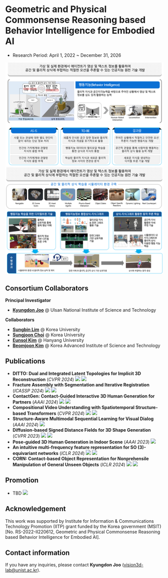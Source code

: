 # Geometric and Physical Commonsense Reasoning based Behavior Intelligence for Embodied AI 
- Research Period: April 1, 2022 ~ December 31, 2026

<img src="../src/Teaser1.png"/>
<img src="../src/Teaser2.png"/>

## Consortium Collaborators
**Principal Investigator**
- [**Kyungdon Joo**](https://unist.info/) @ Ulsan National Institute of Science and Technology

**Collaborators**
- [**Sungbin Lim**](https://www.sungbin-lim.net/) @ Korea University
- [**Sungjoon Choi**](https://sites.google.com/view/sungjoon-choi/home) @ Korea University
- [**Eunsol Kim**](http://hyumllab.hanyang.ac.kr/) @ Hanyang University
- [**Beomjoon Kim**](https://beomjoonkim.github.io/) @ Korea Advanced Institute of Science and Technology 


## Publications
- **DITTO: Dual and Integrated Latent Topologies for Implicit 3D Reconstruction** (*CVPR 2024*) <a href="https://arxiv.org/abs/2403.05005" target="_blank"><img src="https://img.shields.io/badge/link-blue"/></a> <a href="https://github.com/CommonSense-based-Behavior-Intelligence/ditto" target="_blank"><img src="https://img.shields.io/badge/code-gray"/></a>
- **Fracture Assembly with Segmentation and Iterative Registration** (*ICASSP 2024*) <a href="https://ieeexplore.ieee.org/abstract/document/10447659" target="_blank"><img src="https://img.shields.io/badge/link-blue"/></a> <a href="https://github.com/CommonSense-based-Behavior-Intelligence/FRASIER" target="_blank"><img src="https://img.shields.io/badge/code-gray"/></a> 
- **ContactGen: Contact-Guided Interactive 3D Human Generation for Partners** (*AAAI 2024*) <a href="https://arxiv.org/abs/2401.17212" target="_blank"><img src="https://img.shields.io/badge/link-blue"/></a> <a href="https://github.com/CommonSense-based-Behavior-Intelligence/ContactGen" target="_blank"><img src="https://img.shields.io/badge/code-gray"/></a>
- **Compositional Video Understanding with Spatiotemporal Structure-based Transformers** (*CVPR 2024*) <a href="https://openaccess.thecvf.com/content/CVPR2024/html/Yun_Compositional_Video_Understanding_with_Spatiotemporal_Structure-based_Transformers_CVPR_2024_paper.html" target="_blank"><img src="https://img.shields.io/badge/link-blue"/></a> <a href="https://github.com/CommonSense-based-Behavior-Intelligence/ST-GT" target="_blank"><img src="https://img.shields.io/badge/code-gray"/></a>
- **Structure-Aware Multimodal Sequential Learning for Visual Dialog** (*AAAI 2024*) <a href="https://ojs.aaai.org/index.php/AAAI/article/view/25195" target="_blank"><img src="https://img.shields.io/badge/link-blue"/></a> 
- **Diffusion-based Signed Distance Fields for 3D Shape Generation** (*CVPR 2023*) <a href="https://openaccess.thecvf.com/content/CVPR2023/html/Shim_Diffusion-Based_Signed_Distance_Fields_for_3D_Shape_Generation_CVPR_2023_paper.html" target="_blank"><img src="https://img.shields.io/badge/link-blue"/></a> <a href="https://github.com/CommonSense-based-Behavior-Intelligence/SDF-Diffusion" target="_blank"><img src="https://img.shields.io/badge/code-gray"/></a>
- **Pose-guided 3D Human Generation in Indoor Scene** (*AAAI 2023*) <a href="https://ojs.aaai.org/index.php/AAAI/article/view/25195" target="_blank"><img src="https://img.shields.io/badge/link-blue"/></a> 
- **An intuitive multi-frequency feature representation for SO (3)-equivariant networks** (*ICLR 2024*) <a href="https://sites.google.com/view/fer-multifrequency-so3/" target="_blank"><img src="https://img.shields.io/badge/link-blue"/></a> <a href="https://github.com/CommonSense-based-Behavior-Intelligence/FER-multifrequency-so3" target="_blank"><img src="https://img.shields.io/badge/code-gray"/></a>
- **CORN: Contact-based Object Representation for Nonprehensile Manipulation of General Unseen Objects** (*ICLR 2024*) <a href="https://sites.google.com/view/contact-non-prehensile" target="_blank"><img src="https://img.shields.io/badge/link-blue"/></a> <a href="https://github.com/CommonSense-based-Behavior-Intelligence/corn" target="_blank"><img src="https://img.shields.io/badge/code-gray"/></a>


## Promotion
- TBD <a href="-" target="_blank"><img src="https://img.shields.io/badge/link-blue"/></a>

## Acknowledgement
This work was supported by Institute for Information & Communications Technology Promotion (IITP) grant funded by the Korea government (MSIT) [No. RS-2022-II220612, Geometric and Physical Commonsense Reasoning based Behavior Intelligence for Embodied AI].

## Contact information
If you have any inquiries, please contact **Kyungdon Joo** (vision3d-lab@unist.ac.kr).
